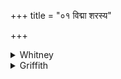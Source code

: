 +++
title = "०१ विद्मा शरस्य"

+++

<details><summary>Whitney</summary>

### Translation
1. We know the reed's father, Parjanya the much-nourishing; and we know  
well its mother, the earth of many aspects.

### Notes
*Vidmā* is quoted in Prāt. iii. 16 as the example first occurring in the  
text of a lengthened final *a*.
</details>

<details><summary>Griffith</summary>

We know the father of the shaft, Parjanya, liberal nourisher, Know well his mother: Prithivi, Earth with her manifold designs.
</details>
